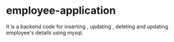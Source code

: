 # employee-application
It is a backend code for inserting , updating , deleting and updating employee's details using mysql.
